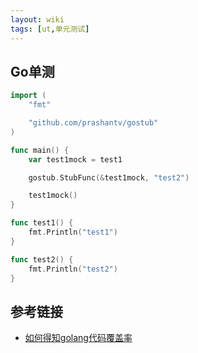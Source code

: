 ```yaml
---
layout: wiki
tags: [ut,单元测试]
---
```


## Go单测

```go
import (
	"fmt"

	"github.com/prashantv/gostub"
)

func main() {
	var test1mock = test1

	gostub.StubFunc(&test1mock, "test2")

	test1mock()
}

func test1() {
	fmt.Println("test1")
}

func test2() {
	fmt.Println("test2")
}
```

## 参考链接

* [如何得知golang代码覆盖率](https://studygolang.com/articles/10242)